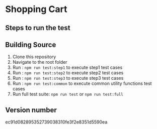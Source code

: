 # Shopping Cart

## Steps to run the test

## Building Source

1.  Clone this repository
2.  Navigate to the root folder
3.  Run : `npm run test:step1` to execute step1 test cases
4.  Run : `npm run test:step2` to execute step2 test cases
5.  Run : `npm run test:step3` to execute step3 test cases
6.  Run : `npm run test:common` to execute common utility functions test cases
7.  Run full test suite: `npm run test` or `npm run test:full`

## Version number

ec91d082895352739038310fe3f2e8351d5590ea
